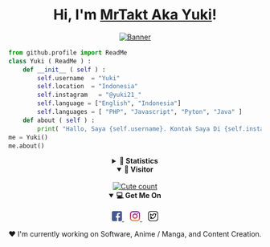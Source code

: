 <h1 align="center">Hi, I'm <a href="https://github.com/mrtakt">MrTakt Aka Yuki</a>!</h1>
<p align="center">
  <a href="https://www.facebook.com/yukisubagja"><img src="https://i.pinimg.com/originals/0b/86/20/0b86201f1bdb5893a5adb72ebacc4d16.gif" alt="Banner" width="500"></a>
</p>

```python
from github.profile import ReadMe
class Yuki ( ReadMe ) :
    def __init__ ( self ) :
        self.username  = "Yuki"
        self.location  = "Indonesia"
        self.instagram   = "@yuki21_"
        self.language = ["English", "Indonesia"]
        self.languages = [ "PHP", "Javascript", "Pyton", "Java" ]
    def about ( self ) :
        print( "Hallo, Saya {self.username}. Kontak Saya Di {self.instagram}" )
me = Yuki()
me.about()
```

<details align="center">
    <summary><b>📝 Statistics</b></summary><br/>
    <a href="https://github.com/mrtakt">
    <img align="center" width="500" alt="zYxDevs Stats" src="https://dibaca.isekai.eu.org/api?username=mrtakt&show_icons=true&rank_icon=percentile&theme=dracula&count_private=true&include_all_commits=true&cache_seconds=21600&show=prs_merged,prs_merged_percentage&hide_border=true"/>
    </a><br><br>
    <p align="center">
      <a href="https://github.com/mrtakt"><img src="https://github-readme-stats.vercel.app/api?username=mrtakt&hide_border=true&show_icons=true" alt="mrtakt's github stats" width="500"></a>
    </p>
</details>
<details open align="center">
  <summary><b>🤗 Visitor</b></summary><br>
  <a href="https://instagram.com/yuki21_">
    <img alt="Cute count" src="https://moe.isekai.eu.org/get/@mrtakt?theme=rule34"/>
  </a>
</details>

<details open align="center">
    <summary><b>💻 Get Me On</b></summary><br/>
  <a href="https://fb.me/yukisubagja">
    <img src="https://raw.githubusercontent.com/CyberID-Ltd/zYxDevs-Profile-Requirements/main/174848.svg" alt="facebook" width="20" height="20"/>
  </a>&nbsp;&nbsp;
  <a href="https://instagram.com/yuki21_">
    <img src="https://raw.githubusercontent.com/CyberID-Ltd/zYxDevs-Profile-Requirements/main/174855.svg" alt="instagram" width="20" height="20">
  </a>&nbsp;&nbsp;
  <a href="https://twitter.com/extra_sabar">
    <img src="https://raw.githubusercontent.com/CyberID-Ltd/zYxDevs-Profile-Requirements/main/466963.png" alt="twitter" width="20" height="20"/>
  </a>
</details>
<p align="center">❤ I'm currently working on Software, Anime / Manga, and Content Creation.</p>
